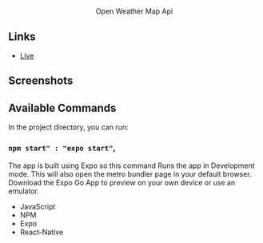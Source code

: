 <h1 align="center"><Hows the Weather?></h1>

<p align="center"><Weather app built with React-Native and Expo, utilising the <a href="https://openweathermap.org/api" target="_blank">Open Weather Map Api</a></p>

## Links
- [Live](<https://expo.dev/@monc949/hows-the-weather> "Live View")

## Screenshots

## Available Commands

In the project directory, you can run:

### `npm start" : "expo start"`,

The app is built using Expo so this command Runs the app in Development mode. This will also open the metro bundler page in your default browser. Download the Expo Go App to preview on your own device or use an emulator.

- JavaScript
- NPM
- Expo
- React-Native

